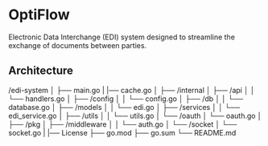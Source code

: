 # OptiFlow
Electronic Data Interchange (EDI) system designed to streamline the exchange of documents between parties.

## Architecture
/edi-system
│
├── main.go
|
|── cache.go
│
├── /internal
│   ├── /api
│   │   └── handlers.go
│   ├── /config
│   │   └── config.go
│   ├── /db
│   │   └── database.go
│   ├── /models
│   │   └── edi.go
│   ├── /services
│   │   └── edi_service.go
│   ├── /utils
│   │   └── utils.go
│   └── /oauth
│       └── oauth.go
│
├── /pkg
│   ├── /middleware
│   │   └── auth.go
│   └── /socket
│       └── socket.go
|
|── License
├── go.mod
├── go.sum
└── README.md
